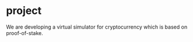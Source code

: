 # project 
We are developing a virtual simulator for cryptocurrency which is based on proof-of-stake.

